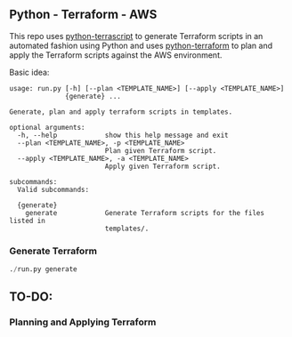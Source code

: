 ##  Python - Terraform - AWS

This repo uses [python-terrascript](https://github.com/mjuenema/python-terrascript) to generate Terraform scripts in an automated fashion using Python and uses [python-terraform](https://github.com/beelit94/python-terraform) to plan and apply the Terraform scripts against the AWS environment.


Basic idea:
```
usage: run.py [-h] [--plan <TEMPLATE_NAME>] [--apply <TEMPLATE_NAME>]
              {generate} ...

Generate, plan and apply terraform scripts in templates.

optional arguments:
  -h, --help            show this help message and exit
  --plan <TEMPLATE_NAME>, -p <TEMPLATE_NAME>
                        Plan given Terraform script.
  --apply <TEMPLATE_NAME>, -a <TEMPLATE_NAME>
                        Apply given Terraform script.

subcommands:
  Valid subcommands:

  {generate}
    generate            Generate Terraform scripts for the files listed in
                        templates/.
```

### Generate Terraform
```python
./run.py generate

```


## TO-DO:
### Planning and Applying Terraform


